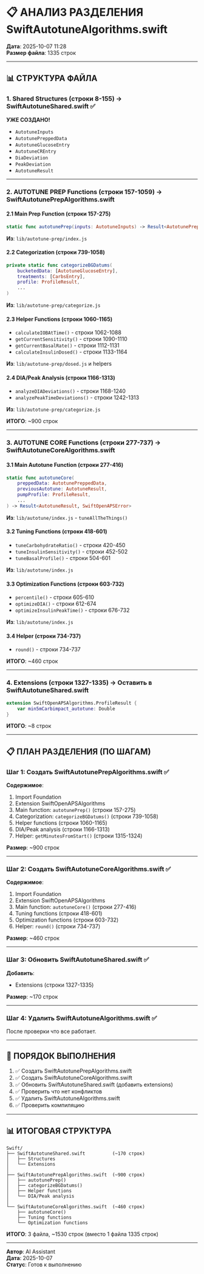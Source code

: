 # 📋 АНАЛИЗ РАЗДЕЛЕНИЯ SwiftAutotuneAlgorithms.swift

**Дата**: 2025-10-07 11:28  
**Размер файла**: 1335 строк

---

## 📊 СТРУКТУРА ФАЙЛА

### 1. Shared Structures (строки 8-155) → SwiftAutotuneShared.swift ✅

**УЖЕ СОЗДАНО!**
- `AutotuneInputs`
- `AutotunePreppedData`
- `AutotuneGlucoseEntry`
- `AutotuneCREntry`
- `DiaDeviation`
- `PeakDeviation`
- `AutotuneResult`

---

### 2. AUTOTUNE PREP Functions (строки 157-1059) → SwiftAutotunePrepAlgorithms.swift

#### 2.1 Main Prep Function (строки 157-275)
```swift
static func autotunePrep(inputs: AutotuneInputs) -> Result<AutotunePreppedData, SwiftOpenAPSError>
```
**Из**: `lib/autotune-prep/index.js`

#### 2.2 Categorization (строки 739-1058)
```swift
private static func categorizeBGDatums(
    bucketedData: [AutotuneGlucoseEntry],
    treatments: [CarbsEntry],
    profile: ProfileResult,
    ...
)
```
**Из**: `lib/autotune-prep/categorize.js`

#### 2.3 Helper Functions (строки 1060-1165)
- `calculateIOBAtTime()` - строки 1062-1088
- `getCurrentSensitivity()` - строки 1090-1110
- `getCurrentBasalRate()` - строки 1112-1131
- `calculateInsulinDosed()` - строки 1133-1164

**Из**: `lib/autotune-prep/dosed.js` и helpers

#### 2.4 DIA/Peak Analysis (строки 1166-1313)
- `analyzeDIADeviations()` - строки 1168-1240
- `analyzePeakTimeDeviations()` - строки 1242-1313

**Из**: `lib/autotune-prep/categorize.js`

**ИТОГО**: ~900 строк

---

### 3. AUTOTUNE CORE Functions (строки 277-737) → SwiftAutotuneCoreAlgorithms.swift

#### 3.1 Main Autotune Function (строки 277-416)
```swift
static func autotuneCore(
    preppedData: AutotunePreppedData,
    previousAutotune: AutotuneResult,
    pumpProfile: ProfileResult,
    ...
) -> Result<AutotuneResult, SwiftOpenAPSError>
```
**Из**: `lib/autotune/index.js` - `tuneAllTheThings()`

#### 3.2 Tuning Functions (строки 418-601)
- `tuneCarbohydrateRatio()` - строки 420-450
- `tuneInsulinSensitivity()` - строки 452-502
- `tuneBasalProfile()` - строки 504-601

**Из**: `lib/autotune/index.js`

#### 3.3 Optimization Functions (строки 603-732)
- `percentile()` - строки 605-610
- `optimizeDIA()` - строки 612-674
- `optimizeInsulinPeakTime()` - строки 676-732

**Из**: `lib/autotune/index.js`

#### 3.4 Helper (строки 734-737)
- `round()` - строки 734-737

**ИТОГО**: ~460 строк

---

### 4. Extensions (строки 1327-1335) → Оставить в SwiftAutotuneShared.swift

```swift
extension SwiftOpenAPSAlgorithms.ProfileResult {
    var min5mCarbimpact_autotune: Double
}
```

**ИТОГО**: ~8 строк

---

## 📋 ПЛАН РАЗДЕЛЕНИЯ (ПО ШАГАМ)

### Шаг 1: Создать SwiftAutotunePrepAlgorithms.swift ✅

**Содержимое**:
1. Import Foundation
2. Extension SwiftOpenAPSAlgorithms
3. Main function: `autotunePrep()` (строки 157-275)
4. Categorization: `categorizeBGDatums()` (строки 739-1058)
5. Helper functions (строки 1060-1165)
6. DIA/Peak analysis (строки 1166-1313)
7. Helper: `getMinutesFromStart()` (строки 1315-1324)

**Размер**: ~900 строк

---

### Шаг 2: Создать SwiftAutotuneCoreAlgorithms.swift ✅

**Содержимое**:
1. Import Foundation
2. Extension SwiftOpenAPSAlgorithms
3. Main function: `autotuneCore()` (строки 277-416)
4. Tuning functions (строки 418-601)
5. Optimization functions (строки 603-732)
6. Helper: `round()` (строки 734-737)

**Размер**: ~460 строк

---

### Шаг 3: Обновить SwiftAutotuneShared.swift ✅

**Добавить**:
- Extensions (строки 1327-1335)

**Размер**: ~170 строк

---

### Шаг 4: Удалить SwiftAutotuneAlgorithms.swift ✅

После проверки что все работает.

---

## 🎯 ПОРЯДОК ВЫПОЛНЕНИЯ

1. ✅ Создать SwiftAutotunePrepAlgorithms.swift
2. ✅ Создать SwiftAutotuneCoreAlgorithms.swift
3. ✅ Обновить SwiftAutotuneShared.swift (добавить extensions)
4. ✅ Проверить что нет конфликтов
5. ✅ Удалить SwiftAutotuneAlgorithms.swift
6. ✅ Проверить компиляцию

---

## 📊 ИТОГОВАЯ СТРУКТУРА

```
Swift/
├── SwiftAutotuneShared.swift          (~170 строк)
│   ├── Structures
│   └── Extensions
│
├── SwiftAutotunePrepAlgorithms.swift  (~900 строк)
│   ├── autotunePrep()
│   ├── categorizeBGDatums()
│   ├── Helper functions
│   └── DIA/Peak analysis
│
└── SwiftAutotuneCoreAlgorithms.swift  (~460 строк)
    ├── autotuneCore()
    ├── Tuning functions
    └── Optimization functions
```

**ИТОГО**: 3 файла, ~1530 строк (вместо 1 файла 1335 строк)

---

**Автор**: AI Assistant  
**Дата**: 2025-10-07  
**Статус**: Готов к выполнению

